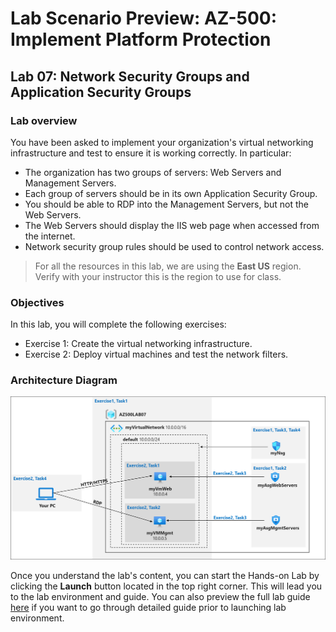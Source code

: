 # Lab Scenario Preview: AZ-500: Implement Platform Protection

## Lab 07: Network Security Groups and Application Security Groups

### Lab overview

You have been asked to implement your organization's virtual networking infrastructure and test to ensure it is working correctly. In particular:
- The organization has two groups of servers: Web Servers and Management Servers.
- Each group of servers should be in its own Application Security Group. 
- You should be able to RDP into the Management Servers, but not the Web Servers.
- The Web Servers should display the IIS web page when accessed from the internet. 
- Network security group rules should be used to control network access. 

> For all the resources in this lab, we are using the **East US** region. Verify with your instructor this is the region to use for class. 

### Objectives

In this lab, you will complete the following exercises:
- Exercise 1: Create the virtual networking infrastructure.
- Exercise 2: Deploy virtual machines and test the network filters.

### Architecture Diagram

![](media/AZ-500-LSP-Mod-2-1.png)

Once you understand the lab's content, you can start the Hands-on Lab by clicking the **Launch** button located in the top right corner. This will lead you to the lab environment and guide. You can also preview the full lab guide [here](https://experience.cloudlabs.ai/#/labguidepreview/6983ddad-2910-4b7d-aab9-83c5e176aa2c) if you want to go through detailed guide prior to launching lab environment.
